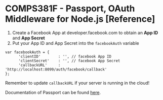 # COMPS381F - Passport, OAuth Middleware for Node.js [Reference]

1. Create a Facebook App at developer.facebook.com to obtain an **App ID** and **App Secret**
2. Put your App ID and App Secret into the `facebookAuth` variable
```
var facebookAuth = {
      'clientID'        : '', // facebook App ID
      'clientSecret'    : '', // facebook App Secret
      'callbackURL'     : 'http://localhost:8099/auth/facebook/callback'
};
```
   Remember to update `callbackURL` if your server is running in the cloud!

Documentation of Passport can be found [here](http://www.passportjs.org).
